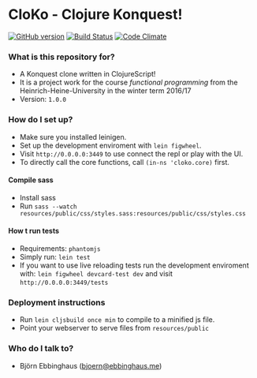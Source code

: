 # CloKo - Clojure Konquest! #

[![GitHub version](https://badge.fury.io/gh/MrOerni%2FCloko.svg)](https://badge.fury.io/gh/MrOerni%2FCloko)
[![Build Status](https://travis-ci.com/MrOerni/Cloko.svg?token=Rnk3s5asaiAz4eG6YMXs&branch=master)](https://travis-ci.com/MrOerni/Cloko)
[![Code Climate](https://codeclimate.com/github/MrOerni/Cloko/badges/gpa.svg)](https://codeclimate.com/github/MrOerni/Cloko)

### What is this repository for? ###
* A Konquest clone written in ClojureScript!
* It is a project work for the course _functional programming_ from the Heinrich-Heine-University in the winter term 2016/17
* Version: `1.0.0`

### How do I set up? ###
* Make sure you installed leinigen.
* Set up the development enviroment with `lein figwheel`.
* Visit `http://0.0.0.0:3449` to use connect the repl or play with the UI.
* To directly call the core functions, call `(in-ns 'cloko.core)` first.

#### Compile sass ###
* Install sass
* Run `sass --watch resources/public/css/styles.sass:resources/public/css/styles.css`

#### How t run tests ####
* Requirements: `phantomjs`
* Simply run: `lein test`
* If you want to use live reloading tests run the development enviroment with: `lein figwheel devcard-test dev` and visit `http://0.0.0.0:3449/tests`

### Deployment instructions ###
* Run `lein cljsbuild once min` to compile to a minified js file.
* Point your webserver to serve files from `resources/public`


### Who do I talk to? ###
* Björn Ebbinghaus ([bjoern@ebbinghaus.me](mailto:bjoern@ebbinghaus.me))
